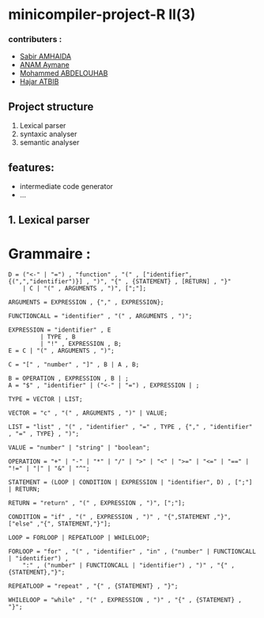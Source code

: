 # minicompiler-project-R ll(3)
### contributers :
* [Sabir AMHAIDA](https://github.com/sabiramhaida/)
* [ANAM Aymane](https://github.com/anamaymane)
* [Mohammed ABDELOUHAB](https://github.com/Mohammed-Abdelouhab)
* [Hajar ATBIB](https://github.com/hajaratbib)

## Project structure
1. Lexical parser
2. syntaxic analyser
3. semantic analyser
## features:
* intermediate code generator
* ...

## 1. Lexical parser

# Grammaire :

	D = ("<-" | "=") , "function" , "(" , ["identifier",{(",","identifier")}] , ")", "{" , {STATEMENT} , [RETURN] , "}" 
		| C | "(" , ARGUMENTS , ")", [";"];

	ARGUMENTS = EXPRESSION , {"," , EXPRESSION};

	FUNCTIONCALL = "identifier" , "(" , ARGUMENTS , ")";

	EXPRESSION = "identifier" , E
		     | TYPE , B
		     | "!" , EXPRESSION , B;
	E = C | "(" , ARGUMENTS , ")";

	C = "[" , "number" , "]" , B | A , B;

	B = OPERATION , EXPRESSION , B | ;
	A = "$" , "identifier" | ("<-" | "=") , EXPRESSION | ;

	TYPE = VECTOR | LIST;

	VECTOR = "c" , "(" , ARGUMENTS , ")" | VALUE;

	LIST = "list" , "(" , "identifier" , "=" , TYPE , {"," , "identifier" , "=" , TYPE} , ")";

	VALUE = "number" | "string" | "boolean";

	OPERATION = "+" | "-" | "*" | "/" | ">" | "<" | ">=" | "<=" | "==" | "!=" | "|" | "&" | "^";

	STATEMENT = (LOOP | CONDITION | EXPRESSION | "identifier", D) , [";"] | RETURN;

	RETURN = "return" , "(" , EXPRESSION , ")", [";"];

	CONDITION = "if" , "(" , EXPRESSION , ")" , "{",STATEMENT ,"}", ["else" ,"{", STATEMENT,"}"];

	LOOP = FORLOOP | REPEATLOOP | WHILELOOP;

	FORLOOP = "for" , "(" , "identifier" , "in" , ("number" | FUNCTIONCALL | "identifier") ,
		":" , ("number" | FUNCTIONCALL | "identifier") , ")" , "{" ,{STATEMENT},"}";

	REPEATLOOP = "repeat" , "{" , {STATEMENT} , "}";

	WHILELOOP = "while" , "(" , EXPRESSION , ")" , "{" , {STATEMENT} , "}";
  

